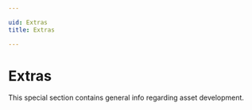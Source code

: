 ```yaml
---

uid: Extras
title: Extras

---
```


# Extras

This special section contains general info regarding asset development.